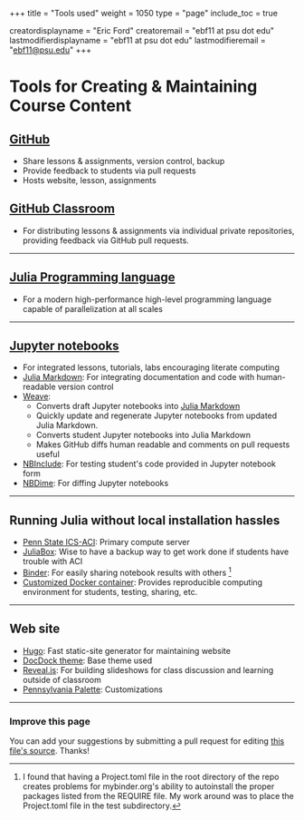 +++
title = "Tools used"
weight = 1050
type = "page"
include_toc = true

creatordisplayname = "Eric Ford"
creatoremail = "ebf11 at psu dot edu"
lastmodifierdisplayname = "ebf11 at psu dot edu"
lastmodifieremail = "ebf11@psu.edu"
+++

# Tools for Creating & Maintaining Course Content

## [GitHub](https://github.com/PsuAstro528)

- Share lessons & assignments, version control, backup
- Provide feedback to students via pull requests
- Hosts website, lesson, assignments


## [GitHub Classroom](https://classroom.github.com/)

- For distributing lessons & assignments via individual private repositories, providing feedback via GitHub pull requests.

---
## [Julia Programming language](https://julialang.org/)

- For a modern high-performance high-level programming language capable of parallelization at all scales

---
## [Jupyter notebooks](https://jupyter.org/)

- For integrated lessons, tutorials, labs encouraging literate computing
- [Julia Markdown](https://docs.julialang.org/en/latest/stdlib/Markdown/): For integrating documentation and code with human-readable version control
- [Weave](https://github.com/mpastell/Weave.jl):
   + Converts draft Jupyter notebooks into [Julia Markdown](https://docs.julialang.org/en/latest/stdlib/Markdown/)
   + Quickly update and regenerate Jupyter notebooks from updated Julia Markdown.
   + Converts student Jupyter notebooks into Julia Markdown
   + Makes GitHub diffs human readable and comments on pull requests useful
- [NBInclude](https://github.com/stevengj/NBInclude.jl): For testing student's code provided in Jupyter notebook form
- [NBDime](https://github.com/jupyter/nbdime#installation): For diffing Jupyter notebooks

---
## Running Julia without local installation hassles

- [Penn State ICS-ACI](http://portal.aci.ics.psu.edu/): Primary compute server
- [JuliaBox](https://juliabox.com/): Wise to have a backup way to get work done if students have trouble with ACI
- [Binder](https://mybinder.org): For easily sharing notebook results with others [^1]
- [Customized Docker container](https://hub.docker.com/r/psuastro528/notebook):  Provides reproducible computing environment for students, testing, sharing, etc.

[^1]:  I found that having a Project.toml file in the root directory of the repo creates problems for mybinder.org's ability to autoinstall the proper packages listed from the REQUIRE file.  My work around was to place the Project.toml file in the test subdirectory.
---
## Web site

- [Hugo](https://gohugo.io/): Fast static-site generator for maintaining website
- [DocDock theme](https://github.com/vjeantet/hugo-theme-docdock):  Base theme used
- [Reveal.js](https://github.com/hakimel/reveal.js/):  For building slideshows for class discussion and learning outside of classroom
- [Pennsylvania Palette](https://sites.psu.edu/liberalartscommunications/visual-identity/colors/): Customizations

---

### Improve this page
You can add your suggestions by submitting a pull request for editing [this file's source](https://github.com/PsuAstro528/Spring2019-website-src/blob/master/content/tools_used/tools_used.md).  Thanks!

